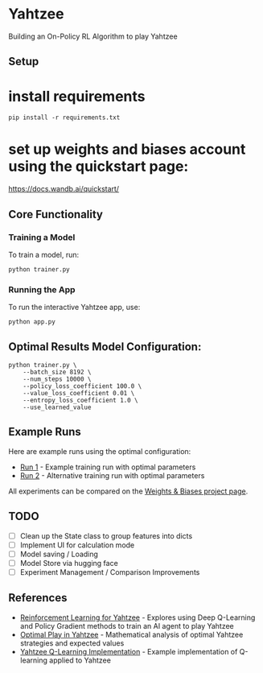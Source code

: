 # Yahtzee
Building an On-Policy RL Algorithm to play Yahtzee

## Setup

# install requirements
```
pip install -r requirements.txt
```
# set up weights and biases account using the quickstart page:
https://docs.wandb.ai/quickstart/


## Core Functionality
### Training a Model

To train a model, run:
```
python trainer.py
```

### Running the App

To run the interactive Yahtzee app, use:
```
python app.py
```

## Optimal Results Model Configuration:
```
python trainer.py \
    --batch_size 8192 \
    --num_steps 10000 \
    --policy_loss_coefficient 100.0 \
    --value_loss_coefficient 0.01 \
    --entropy_loss_coefficient 1.0 \
    --use_learned_value
```

## Example Runs

Here are example runs using the optimal configuration:

- [Run 1](https://wandb.ai/ashikari123-shikari-projects/yahtzee-rl/runs/td9oegs6?nw=nwuserashikari123) - Example training run with optimal parameters
- [Run 2](https://wandb.ai/ashikari123-shikari-projects/yahtzee-rl/runs/3puuyyes?nw=nwuserashikari123) - Alternative training run with optimal parameters

All experiments can be compared on the [Weights & Biases project page](https://wandb.ai/ashikari123-shikari-projects/yahtzee-rl?nw=nwuserashikari123).


## TODO
- [ ] Clean up the State class to group features into dicts
- [ ] Implement UI for calculation mode
- [ ] Model saving / Loading
- [ ] Model Store via hugging face
- [ ] Experiment Management / Comparison Improvements

## References
- [Reinforcement Learning for Yahtzee](https://web.stanford.edu/class/aa228/reports/2018/final75.pdf) - Explores using Deep Q-Learning and Policy Gradient methods to train an AI agent to play Yahtzee
- [Optimal Play in Yahtzee](http://www.yahtzee.org.uk/optimal_yahtzee_TV.pdf) - Mathematical analysis of optimal Yahtzee strategies and expected values
- [Yahtzee Q-Learning Implementation](https://github.com/marcchen2/yahtzee_qlearning) - Example implementation of Q-learning applied to Yahtzee



